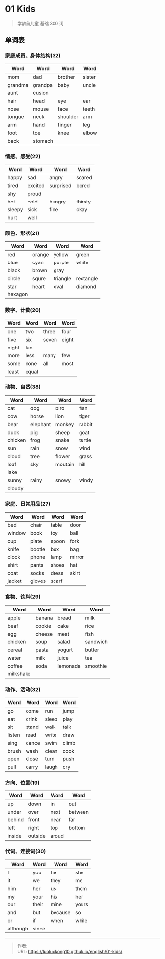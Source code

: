 # 01 Kids

> 学龄前儿童 基础 300 词
## 单词表

### 家庭成员、身体结构(32)

| Word    | Word    | Word     | Word   |
| ------- | ------- | -------- | ------ |
| mom     | dad     | brother  | sister |
| grandma | grandpa | baby     | uncle  |
| aunt    | cusion  |          |        |
| hair    | head    | eye      | ear    |
| nose    | mouse   | face     | teeth  |
| tongue  | neck    | shoulder | arm    |
| arm     | hand    | finger   | leg    |
| foot    | toe     | knee     | elbow  |
| back    | stomach |          |        |

### 情感、感受(22)

| Word   | Word    | Word      | Word    |
| ------ | ------- | --------- | ------- |
| happy  | sad     | angry     | scared  |
| tired  | excited | surprised | bored   |
| shy    | proud   |           |         |
| hot    | cold    | hungry    | thirsty |
| sleepy | sick    | fine      | okay    |
| hurt   | well    |           |         |

### 颜色、形状(21)

| Word    | Word   | Word     | Word      |
| ------- | ------ | -------- | --------- |
| red     | orange | yellow   | green     |
| blue    | cyan   | purple   | white     |
| black   | brown  | gray     |           |
| circle  | squre  | triangle | rectangle |
| star    | heart  | oval     | diamond   |
| hexagon |        |          |           |

### 数字、计数(20)

| Word  | Word  | Word  | Word  |
| ----- | ----- | ----- | ----- |
| one   | two   | three | four  |
| five  | six   | seven | eight |
| night | ten   |       |       |
| more  | less  | many  | few   |
| some  | none  | all   | most  |
| least | equal |       |       |

### 动物、自然(38)

| Word    | Word     | Word    | Word   |
| ------- | -------- | ------- | ------ |
| cat     | dog      | bird    | fish   |
| cow     | horse    | lion    | tiger  |
| bear    | elephant | monkey  | rabbit |
| duck    | pig      | sheep   | goat   |
| chicken | frog     | snake   | turtle |
| sun     | rain     | snow    | wind   |
| cloud   | tree     | flower  | grass  |
| leaf    | sky      | moutain | hill   |
| lake    |          |         |        |
| sunny   | rainy    | snowy   | windy  |
| cloudy  |          |         |        |

### 家庭、日常用品(27)

| Word   | Word   | Word  | Word   |
| ------ | ------ | ----- | ------ |
| bed    | chair  | table | door   |
| window | book   | toy   | ball   |
| cup    | plate  | spoon | fork   |
| knife  | bootle | box   | bag    |
| clock  | phone  | lamp  | mirror |
| shirt  | pants  | shoes | hat    |
| coat   | socks  | dress | skirt  |
| jacket | gloves | scarf |        |

### 食物、饮料(29)

| Word    | Word   | Word     | Word     |
| ------- | ------ | -------- | -------- |
| apple   | banana | bread    | milk     |
| beaf    | cookie | cake     | rice     |
| egg     | cheese | meat     | fish     |
| chicken | soup   | salad    | sandwich |
| cereal  | pasta  | yogurt   | butter   |
| water   | milk   | juice    | tea      |
| coffee  | soda   | lemonada | smoothie |
| milkshake |        |          |          |

### 动作、活动(32)

| Word   | Word  | Word  | Word  |
| ------ | ----- | ----- | ----- |
| go     | come  | run   | jump  |
| eat    | drink | sleep | play  |
| sit    | stand | walk  | talk  |
| listen | read  | write | draw  |
| sing   | dance | swim  | climb |
| brush  | wash  | clean | cook  |
| open   | close | turn  | push  |
| pull   | carry | laugh | cry   |


### 方向、位置(19)

| Word   | Word    | Word  | Word    |
| ------ | ------- | ----- | ------- |
| up     | down    | in    | out     |
| under  | over    | next  | between |
| behind | front   | near  | far     |
| left   | right   | top   | bottom  |
| inside | outside | aroud |         |

### 代词、连接词(30)

| Word     | Word  | Word    | Word  |
| -------- | ----- | ------- | ----- |
| I        | you   | he      | she   |
| it       | we    | they    | me    |
| him      | her   | us      | them  |
| my       | your  | his     | her   |
| our      | their | mine    | yours |
| and      | but   | because | so    |
| or       | if    | when    | while |
| although | since |         |       |

---

> 作者: <no value>  
> URL: https://luoluokong10.github.io/english/01-kids/  

